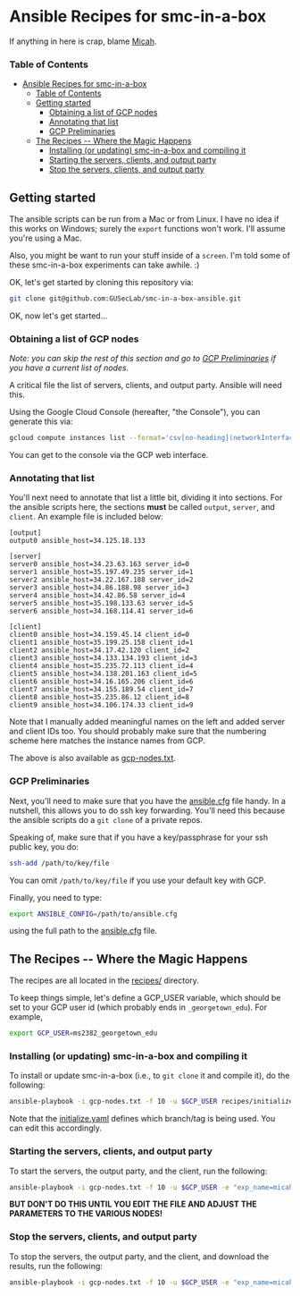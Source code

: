 # Ansible Recipes for smc-in-a-box
If anything in here is crap, blame [Micah](mailto:micah.sherr@georgetown.edu).

### Table of Contents
- [Ansible Recipes for smc-in-a-box](#ansible-recipes-for-smc-in-a-box)
    - [Table of Contents](#table-of-contents)
  - [Getting started](#getting-started)
    - [Obtaining a list of GCP nodes](#obtaining-a-list-of-gcp-nodes)
    - [Annotating that list](#annotating-that-list)
    - [GCP Preliminaries](#gcp-preliminaries)
  - [The Recipes -- Where the Magic Happens](#the-recipes----where-the-magic-happens)
    - [Installing (or updating) smc-in-a-box and compiling it](#installing-or-updating-smc-in-a-box-and-compiling-it)
    - [Starting the servers, clients, and output party](#starting-the-servers-clients-and-output-party)
    - [Stop the servers, clients, and output party](#stop-the-servers-clients-and-output-party)



## Getting started

The ansible scripts can be run from a Mac or from Linux.  I have no idea if this works on Windows; surely the `export` functions won't work.  I'll assume you're using a Mac.

Also, you might be want to run your stuff inside of a `screen`.  I'm told some of these smc-in-a-box experiments can take awhile.  :)

OK, let's get started by cloning this repository via:
```bash
git clone git@github.com:GUSecLab/smc-in-a-box-ansible.git
```

OK, now let's get started...

### Obtaining a list of GCP nodes

*Note: you can skip the rest of this section and go to [GCP Preliminaries](#gcp-preliminaries) if you have a current list of nodes.*

A critical file the list of servers, clients, and output party.  Ansible will need this.

Using the Google Cloud Console (hereafter, "the Console"), you can generate this via:

```bash
gcloud compute instances list --format='csv[no-heading](networkInterfaces[0].accessConfigs[0].natIP,name)'
```

You can get to the console via the GCP web interface.

### Annotating that list

You'll next need to annotate that list a little bit, dividing it into sections.  For the ansible scripts here, the sections **must** be called `output`, `server`, and `client`.  An example file is included below:

```
[output]
output0 ansible_host=34.125.18.133

[server]
server0 ansible_host=34.23.63.163 server_id=0
server1 ansible_host=35.197.49.235 server_id=1
server2 ansible_host=34.22.167.188 server_id=2
server3 ansible_host=34.86.188.98 server_id=3
server4 ansible_host=34.42.86.58 server_id=4
server5 ansible_host=35.198.133.63 server_id=5
server6 ansible_host=34.168.114.41 server_id=6

[client]
client0 ansible_host=34.159.45.14 client_id=0
client1 ansible_host=35.199.25.158 client_id=1
client2 ansible_host=34.17.42.120 client_id=2
client3 ansible_host=34.133.134.193 client_id=3
client4 ansible_host=35.235.72.113 client_id=4
client5 ansible_host=34.138.201.163 client_id=5
client6 ansible_host=34.16.165.206 client_id=6
client7 ansible_host=34.155.189.54 client_id=7
client8 ansible_host=35.235.86.12 client_id=8
client9 ansible_host=34.106.174.33 client_id=9
```

Note that I manually added meaningful names on the left and added server and client IDs too.  You should probably make sure that the numbering scheme here matches the instance names from GCP.

The above is also available as [gcp-nodes.txt](/gcp-nodes.txt).

### GCP Preliminaries

Next, you'll need to make sure that you have the [ansible.cfg](/ansible.cfg) file handy.  In a nutshell, this allows you to do ssh key forwarding.  You'll need this because the ansible scripts do a `git clone` of a private repos.

Speaking of, make sure that if you have a key/passphrase for your ssh public key, you do:
```sh
ssh-add /path/to/key/file
```
You can omit `/path/to/key/file` if you use your default key with GCP.

Finally, you need to type:
```bash
export ANSIBLE_CONFIG=/path/to/ansible.cfg
```
using the full path to the [ansible.cfg](/ansible.cfg) file.


## The Recipes -- Where the Magic Happens

The recipes are all located in the [recipes/](/recipes/) directory.

To keep things simple, let's define a GCP_USER variable, which should be set to your GCP user id (which probably ends in `_georgetown_edu`).  For example,
```bash
export GCP_USER=ms2382_georgetown_edu
```


### Installing (or updating) smc-in-a-box and compiling it

To install or update smc-in-a-box (i.e., to `git clone` it and compile it), do the following:

```bash
ansible-playbook -i gcp-nodes.txt -f 10 -u $GCP_USER recipes/initialize.yaml
```

Note that the [initialize.yaml](/recipes/initialize.yaml) defines which branch/tag is being used.  You can edit this accordingly.


### Starting the servers, clients, and output party

To start the servers, the output party, and the client, run the following:

```bash
ansible-playbook -i gcp-nodes.txt -f 10 -u $GCP_USER -e "exp_name=micahfun1" recipes/start.yaml
```
**BUT DON'T DO THIS UNTIL YOU EDIT THE FILE AND ADJUST THE PARAMETERS TO THE VARIOUS NODES!**



### Stop the servers, clients, and output party

To stop the servers, the output party, and the client, and download the results, run the following:

```bash
ansible-playbook -i gcp-nodes.txt -f 10 -u $GCP_USER -e "exp_name=micahfun1" recipes/stop.yaml
```

